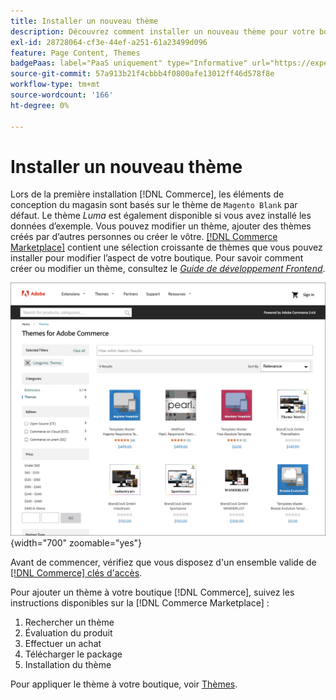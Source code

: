 ```yaml
---
title: Installer un nouveau thème
description: Découvrez comment installer un nouveau thème pour votre boutique Adobe Commerce ou Magento Open Source.
exl-id: 28728064-cf3e-44ef-a251-61a23499d096
feature: Page Content, Themes
badgePaas: label="PaaS uniquement" type="Informative" url="https://experienceleague.adobe.com/fr/docs/commerce/user-guides/product-solutions" tooltip="S’applique uniquement aux projets Adobe Commerce on Cloud (infrastructure PaaS gérée par Adobe) et aux projets On-premise."
source-git-commit: 57a913b21f4cbbb4f0800afe13012ff46d578f8e
workflow-type: tm+mt
source-wordcount: '166'
ht-degree: 0%

---
```


# Installer un nouveau thème

Lors de la première installation [!DNL Commerce], les éléments de conception du magasin sont basés sur le thème de `Magento Blank` par défaut. Le thème _Luma_ est également disponible si vous avez installé les données d’exemple. Vous pouvez modifier un thème, ajouter des thèmes créés par d’autres personnes ou créer le vôtre. [[!DNL Commerce Marketplace]](../getting-started/commerce-marketplace.md) contient une sélection croissante de thèmes que vous pouvez installer pour modifier l’aspect de votre boutique. Pour savoir comment créer ou modifier un thème, consultez le [_Guide de développement Frontend_](https://developer.adobe.com/commerce/frontend-core/guide/).

![[!DNL Commerce Marketplace]](./assets/marketplace-themes.png){width="700" zoomable="yes"}

Avant de commencer, vérifiez que vous disposez d&#39;un ensemble valide de [[!DNL Commerce] clés d&#39;accès](https://experienceleague.adobe.com/docs/commerce-operations/installation-guide/prerequisites/authentication-keys.html?lang=fr).

Pour ajouter un thème à votre boutique [!DNL Commerce], suivez les instructions disponibles sur la [!DNL Commerce Marketplace] :

1. Rechercher un thème
1. Évaluation du produit
1. Effectuer un achat
1. Télécharger le package
1. Installation du thème

Pour appliquer le thème à votre boutique, voir [Thèmes](themes.md).
